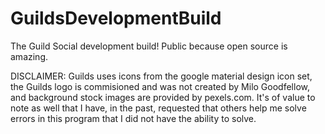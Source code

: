 # GuildsDevelopmentBuild
 The Guild Social development build! Public because open source is amazing.


DISCLAIMER: 
Guilds uses icons from the google material design icon set, the Guilds logo is commisioned and was not created by Milo Goodfellow, and background stock images are provided by pexels.com. It's of value to note as well that I have, in the past, requested that others help me solve errors in this program that I did not have the ability to solve.
